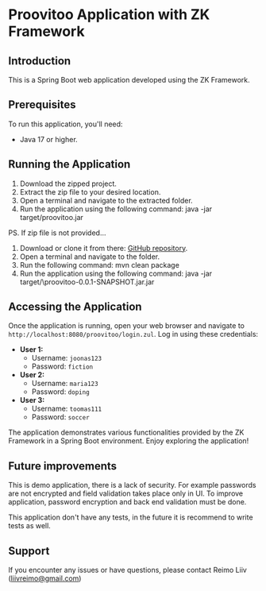 
# Proovitoo Application with ZK Framework

## Introduction
This is a Spring Boot web application developed using the ZK Framework. 

## Prerequisites
To run this application, you'll need:
- Java 17 or higher.

## Running the Application
1. Download the zipped project. 
2. Extract the zip file to your desired location.
3. Open a terminal and navigate to the extracted folder.
4. Run the application using the following command:
   java -jar target/proovitoo.jar

PS. If zip file is not provided... 
1. Download or clone it from there: [GitHub repository](https://github.com/ReimoLiiv/TUProovitoo).
2. Open a terminal and navigate to the folder.
3. Run the following command: mvn clean package
4. Run the application using the following command:
      java -jar target/\proovitoo-0.0.1-SNAPSHOT.jar.jar

## Accessing the Application
Once the application is running, open your web browser and navigate to `http://localhost:8080/proovitoo/login.zul`. 
Log in using these credentials:

- **User 1:**
  - Username: `joonas123`
  - Password: `fiction`
- **User 2:**
  - Username: `maria123`
  - Password: `doping`
- **User 3:**
  - Username: `toomas111`
  - Password: `soccer`

The application demonstrates various functionalities provided by the ZK Framework in a Spring Boot environment. Enjoy exploring the application!

## Future improvements
This is demo application, there is a lack of security. For example passwords are not encrypted and field validation takes place only in UI.
To improve application, password encryption and back end validation must be done.

This application don't have any tests, in the future it is recommend to write tests as well.

## Support
If you encounter any issues or have questions, please contact Reimo Liiv (liivreimo@gmail.com)

